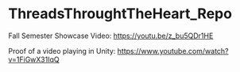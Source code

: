 # ThreadsThroughtTheHeart_Repo
Fall Semester Showcase Video: https://youtu.be/z_bu5QDr1HE

Proof of a video playing in Unity: https://www.youtube.com/watch?v=1FiGwX31IqQ
